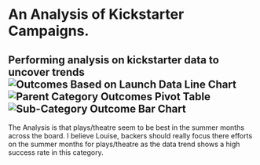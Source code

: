 # An Analysis of Kickstarter Campaigns.
Performing analysis on kickstarter data to uncover trends
![Outcomes Based on Launch Data Line Chart](https://user-images.githubusercontent.com/105666905/172945276-2d604b98-a7a5-4974-a759-83d7697a303d.png)
![Parent Category Outcomes Pivot Table](https://user-images.githubusercontent.com/105666905/172945342-a90f5bd6-fe8e-4054-ba00-8b9b6a4b4670.png)
![Sub-Category Outcome Bar Chart](https://user-images.githubusercontent.com/105666905/172945359-029d013f-30d9-4ba5-85f3-f7940e9f918d.png)
---
The Analysis is that plays/theatre seem to be best in the summer months across the board. I believe Louise, backers should really focus there efforts on the summer months for plays/theatre as the data trend shows a high success rate in this category.
